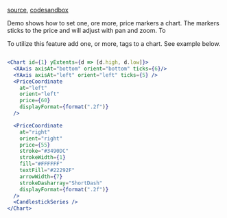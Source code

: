 [source](https://github.com/rrag/whalestats-stockcharts/blob/master/docs/lib/charts/CandleStickChartWithPriceMarkers.js), [codesandbox](https://codesandbox.io/s/github/rrag/whalestats-stockcharts-examples2/tree/master/examples/CandleStickChartWithPriceMarkers)


Demo shows how to set one, ore more, price markers a chart. The markers sticks to the price and will adjust with pan and zoom. To

To utilize this feature add one, or more, <PriceCoordinate> tags to a chart. See example below.

```jsx

<Chart id={1} yExtents={d => [d.high, d.low]}>
  <XAxis axisAt="bottom" orient="bottom" ticks={6}/>
  <YAxis axisAt="left" orient="left" ticks={5} />
  <PriceCoordinate
    at="left"
    orient="left"
    price={60}
    displayFormat={format(".2f")}
  />

  <PriceCoordinate
    at="right"
    orient="right"
    price={55}
    stroke="#3490DC"
    strokeWidth={1}
    fill="#FFFFFF"
    textFill="#22292F"
    arrowWidth={7}
    strokeDasharray="ShortDash"
    displayFormat={format(".2f")}
  />
  <CandlestickSeries />
</Chart>

```
